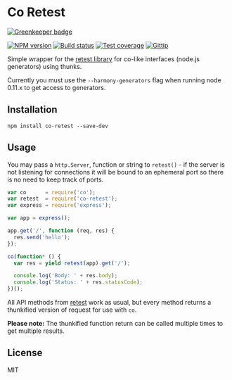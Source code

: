 # Co Retest

[![Greenkeeper badge](https://badges.greenkeeper.io/blakeembrey/co-retest.svg)](https://greenkeeper.io/)

[![NPM version][npm-image]][npm-url]
[![Build status][travis-image]][travis-url]
[![Test coverage][coveralls-image]][coveralls-url]
[![Gittip][gittip-image]][gittip-url]

Simple wrapper for the [retest library](https://github.com/blakeembrey/retest) for co-like interfaces (node.js generators) using thunks.

Currently you must use the `--harmony-generators` flag when running node 0.11.x to get access to generators.

## Installation

```
npm install co-retest --save-dev
```

## Usage

You may pass a `http.Server`, function or string to `retest()` - if the server is not listening for connections it will be bound to an ephemeral port so there is no need to keep track of ports.

```javascript
var co      = require('co');
var retest  = require('co-retest');
var express = require('express');

var app = express();

app.get('/', function (req, res) {
  res.send('hello');
});

co(function* () {
  var res = yield retest(app).get('/');

  console.log('Body: ' + res.body);
  console.log('Status: ' + res.statusCode);
})();
```

All API methods from [retest](https://github.com/blakeembrey/retest) work as usual, but every method returns a thunkified version of request for use with `co`.

**Please note:** The thunkified function return can be called multiple times to get multiple results.

## License

MIT

[npm-image]: https://img.shields.io/npm/v/co-retest.svg?style=flat
[npm-url]: https://npmjs.org/package/co-retest
[travis-image]: https://img.shields.io/travis/blakeembrey/co-retest.svg?style=flat
[travis-url]: https://travis-ci.org/blakeembrey/co-retest
[coveralls-image]: https://img.shields.io/coveralls/blakeembrey/co-retest.svg?style=flat
[coveralls-url]: https://coveralls.io/r/blakeembrey/co-retest?branch=master
[gittip-image]: https://img.shields.io/gittip/blakeembrey.svg?style=flat
[gittip-url]: https://www.gittip.com/blakeembrey
